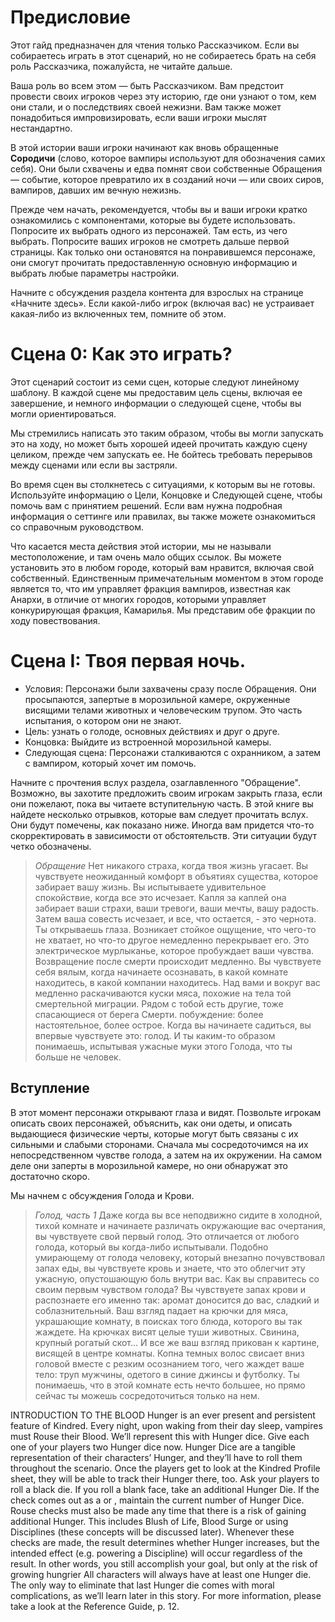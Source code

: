 # Предисловие

Этот гайд предназначен для чтения только Рассказчиком. Если вы собираетесь играть в этот сценарий, но не собираетесь брать на себя роль Рассказчика, пожалуйста, не читайте дальше.

Ваша роль во всем этом — быть Рассказчиком. Вам предстоит провести своих игроков через эту историю, где они узнают о том, кем они стали, и о последствиях своей нежизни. Вам также может понадобиться импровизировать, если ваши игроки мыслят нестандартно.

В этой истории ваши игроки начинают как вновь обращенные **Сородичи** (слово, которое вампиры используют для обозначения самих себя).
Они были схвачены и едва помнят свои собственные Обращения — событие, которое превратило их в созданий ночи — или своих сиров, вампиров, давших им вечную нежизнь.

Прежде чем начать, рекомендуется, чтобы вы и ваши игроки кратко ознакомились с компонентами, которые вы будете использовать. Попросите их выбрать одного из персонажей. Там есть, из чего выбрать. Попросите ваших игроков не смотреть дальше первой страницы. Как только они остановятся на понравившемся персонаже, они смогут прочитать предоставленную основную информацию и выбрать любые параметры настройки.

Начните с обсуждения раздела контента для взрослых на странице «Начните здесь». Если какой-либо игрок (включая вас) не устраивает какая-либо из включенных тем, помните об этом.

# Сцена 0: Как это играть?

Этот сценарий состоит из семи сцен, которые следуют линейному шаблону. В каждой сцене мы предоставим цель сцены, включая ее завершение, и немного информации о следующей сцене, чтобы вы могли ориентироваться. 

Мы стремились написать это таким образом, чтобы вы могли запускать это на ходу, но может быть хорошей идеей прочитать каждую сцену целиком, прежде чем запускать ее. Не бойтесь требовать перерывов между сценами или если вы застряли.

Во время сцен вы столкнетесь с ситуациями, к которым вы не готовы. Используйте информацию о Цели, Концовке и Следующей сцене, чтобы помочь вам с принятием решений. Если вам нужна подробная информация о сеттинге или правилах, вы также можете ознакомиться со справочным руководством. 

Что касается места действия этой истории, мы не называли местоположение, и там очень мало общих ссылок. Вы можете установить это в любом городе, который вам нравится, включая свой собственный. Единственным примечательным моментом в этом городе является то, что им управляет фракция вампиров, известная как Анархи, в отличие от многих городов, которыми управляет конкурирующая фракция, Камарилья. Мы представим обе фракции по ходу повествования.

# Сцена I: Твоя первая ночь.

- Условия: Персонажи были захвачены сразу после Обращения. Они просыпаются, запертые в морозильной камере, окруженные висящими телами животных и человеческим трупом. Это часть испытания, о котором они не знают. 
- Цель: узнать о голоде, основных действиях и друг о друге. 
- Концовка: Выйдите из встроенной морозильной камеры. 
- Следующая сцена: Персонажи сталкиваются с охранником, а затем с вампиром, который хочет им помочь.

Начните с прочтения вслух раздела, озаглавленного "Обращение". Возможно, вы захотите предложить своим игрокам закрыть глаза, если они пожелают, пока вы читаете вступительную часть. В этой книге вы найдете несколько отрывков, которые вам следует прочитать вслух. Они будут помечены, как показано ниже. Иногда вам придется что-то скорректировать в зависимости от обстоятельств. Эти ситуации будут четко обозначены.

> *Обращение* 
> Нет никакого страха, когда твоя жизнь угасает. Вы чувствуете неожиданный комфорт в объятиях существа, которое забирает вашу жизнь. Вы испытываете удивительное спокойствие, когда все это исчезает. Капля за каплей она забирает ваши страхи, ваши тревоги, ваши мечты, вашу радость. 
> Затем ваша совесть исчезает, и все, что остается, - это чернота. 
> Ты открываешь глаза. Возникает стойкое ощущение, что чего-то не хватает, но что-то другое немедленно перекрывает его. Это электрическое мурлыканье, которое пробуждает ваши чувства. Возвращение после смерти происходит медленно. Вы чувствуете себя вялым, когда начинаете осознавать, в какой комнате находитесь, в какой компании находитесь. Над вами и вокруг вас медленно раскачиваются куски мяса, похожие на тела той смертельной миграции. Рядом с тобой есть другие, тоже спасающиеся от берега Смерти.
> побуждение: более настоятельное, более острое. Когда вы начинаете садиться, вы впервые чувствуете это: голод. И ты каким-то образом понимаешь, испытывая ужасные муки этого Голода, что ты больше не человек.

## Вступление

В этот момент персонажи открывают глаза и видят. Позвольте игрокам описать своих персонажей, объяснить, как они одеты, и описать выдающиеся физические черты, которые могут быть связаны с их сильными и слабыми сторонами. Сначала мы сосредоточимся на их непосредственном чувстве голода, а затем на их окружении. На самом деле они заперты в морозильной камере, но они обнаружат это достаточно скоро.

Мы начнем с обсуждения Голода и Крови.

> *Голод, часть 1* 
> Даже когда вы все неподвижно сидите в холодной, тихой комнате и начинаете различать окружающие вас очертания, вы чувствуете свой первый голод. Это отличается от любого голода, который вы когда-либо испытывали. Подобно умирающему от голода человеку, который внезапно почувствовал запах еды, вы чувствуете кровь и знаете, что это облегчит эту ужасную, опустошающую боль внутри вас. Как вы справитесь со своим первым чувством голода? 
> Вы чувствуете запах крови и распознаете его именно так: аромат доносится до вас, сладкий и соблазнительный. Ваш взгляд падает на крючки для мяса, украшающие комнату, в поисках того блюда, которого вы так жаждете. На крючках висят целые туши животных. Свинина, крупный рогатый скот… И все же ваш взгляд прикован к картине, висящей в центре комнаты. Копна темных волос свисает вниз головой вместе с резким осознанием того, чего жаждет ваше тело: труп мужчины, одетого в синие джинсы и футболку. Ты понимаешь, что в этой комнате есть нечто большее, но прямо сейчас ты можешь сосредоточиться только на нем.

INTRODUCTION TO THE BLOOD 
Hunger is an ever present and persistent feature of Kindred. Every night, upon waking from their day sleep, vampires must Rouse their Blood. We’ll represent this with Hunger dice. 
Give each one of your players two Hunger dice now. 
Hunger Dice are a tangible representation of their characters’ Hunger, and they’ll have to roll them throughout the scenario. Once the players get to look at the Kindred Profile sheet, they will be able to track their Hunger there, too. 
Ask your players to roll a black die. 
If you roll a blank face, take an additional Hunger Die. If the check comes out as  a or , maintain the current number of Hunger Dice. Rouse checks must also be made any time that there is a risk of gaining additional Hunger. This includes Blush of Life, Blood Surge or using Disciplines (these concepts will be discussed later). Whenever these checks are made, the result determines whether Hunger increases, but the intended effect (e.g. powering a Discipline) will occur regardless of the result. In other words, you still accomplish your goal, but only at the risk of growing hungrier All characters will always have at least one Hunger die. The only way to eliminate that last Hunger die comes with moral complications, as we’ll learn later in this story. For more information, please take a look at the Reference Guide, p. 12.